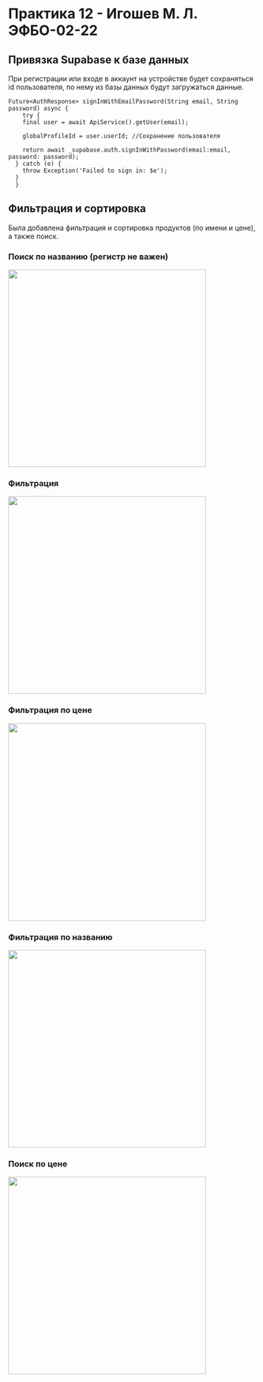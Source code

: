 # Практика 12 - Игошев М. Л. ЭФБО-02-22

## Привязка Supabase к базе данных

При регистрации или входе в аккаунт на устройстве будет сохраняться id пользователя, по нему из базы данных будут загружаться данные.

```
Future<AuthResponse> signInWithEmailPassword(String email, String password) async {
    try {
    final user = await ApiService().getUser(email);

    globalProfileId = user.userId; //Сохранение пользователя

    return await _supabase.auth.signInWithPassword(email:email, password: password);
  } catch (e) {
    throw Exception('Failed to sign in: $e');
  }
  }
```

## Фильтрация и сортировка

Была добавлена фильтрация и сортировка продуктов (по имени и цене), а также поиск.

### Поиск по названию (регистр не важен)
<kbd>
<img src="https://github.com/user-attachments/assets/4d41c2c6-df48-40d8-a9c8-1f3d3ff3ec9f" height="400">
</kbd>

### Фильтрация 
<kbd>
<img src="https://github.com/user-attachments/assets/177438a9-f25e-4030-adc7-70ce96b274d5" height="400">
</kbd>

### Фильтрация по цене
<kbd>
<img src="https://github.com/user-attachments/assets/9ea03712-78d6-48ee-9653-0b0972af06b8" height="400">
</kbd>

### Фильтрация по названию
<kbd>
<img src="https://github.com/user-attachments/assets/6cb923c9-6bf4-44d5-8498-a3c1b7ca9776" height="400">
</kbd>

### Поиск по цене
<kbd>
<img src="https://github.com/user-attachments/assets/065be25b-11a7-4597-bc98-52e91dfeb23f" height="400">
</kbd>
